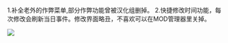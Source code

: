 1.补全老外的作弊菜单,部分作弊功能曾被汉化组删掉。
2.快捷修改时间功能，每次修改会刷新当日事件。修改界面略丑，不喜欢可以在MOD管理器里关掉。


![](http://static.apple.nextmedia.com/images/e-paper/20150519/large/1432040423_332b.jpg)


